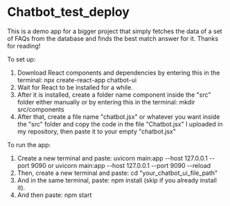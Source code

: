 # Chatbot_test_deploy
This is a demo app for a bigger project that simply fetches the data of a set of FAQs from the database and finds the best match answer for it. Thanks for reading!


To set up:
1. Download React components and dependencies by entering this in the terminal: npx create-react-app chatbot-ui
2. Wait for React to be installed for a while.
3. After it is installed, create a folder name component inside the "src" folder either manually or by entering this in the terminal: mkdir src/components
4. After that, create a file name "chatbot.jsx" or whatever you want inside the "src" folder and copy the code in the file "Chatbot.jsx" I uploaded in my repository, then paste it to your empty "chatbot.jsx"

To run the app:
1. Create a new terminal and paste: uvicorn main:app --host 127.0.0.1 --port 9090 or uvicorn main:app --host 127.0.0.1 --port 9090 --reload
2. Then, create a new terminal and paste: cd "your_chatbot_ui_file_path"
3. And in the same terminal, paste: npm install (skip if you already install it).
4. And then paste: npm start

